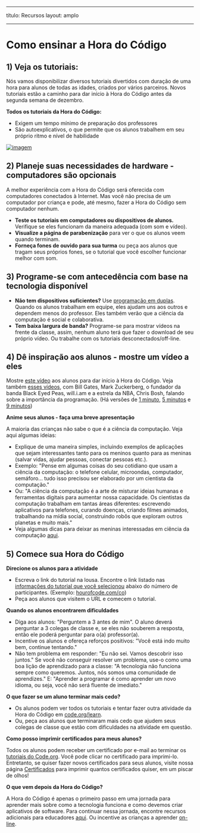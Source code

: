 * * *

título: Recursos layout: amplo

* * *

# Como ensinar a Hora do Código

## 1) Veja os tutoriais:

Nós vamos disponibilizar diversos tutoriais divertidos com duração de uma hora para alunos de todas as idades, criados por vários parceiros. Novos tutoriais estão a caminho para dar início à Hora do Código antes da segunda semana de dezembro.

**Todos os tutoriais da Hora do Código:**

  * Exigem um tempo mínimo de preparação dos professores
  * São autoexplicativos, o que permite que os alunos trabalhem em seu próprio ritmo e nível de habilidade

[![imagem](http://code.org/images/tutorials.png)](http://code.org/learn)

## 2) Planeje suas necessidades de hardware - computadores são opcionais

A melhor experiência com a Hora do Código será oferecida com computadores conectados à Internet. Mas você não precisa de um computador por criança e pode, até mesmo, fazer a Hora do Código sem computador nenhum.

  * **Teste os tutoriais em computadores ou dispositivos de alunos.** Verifique se eles funcionam da maneira adequada (com som e vídeo).
  * **Visualize a página de parabenização** para ver o que os alunos veem quando terminam. 
  * **Forneça fones de ouvido para sua turma** ou peça aos alunos que tragam seus próprios fones, se o tutorial que você escolher funcionar melhor com som.

## 3) Programe-se com antecedência com base na tecnologia disponível

  * **Não tem dispositivos suficientes?** Use [programação em duplas](http://www.ncwit.org/resources/pair-programming-box-power-collaborative-learning). Quando os alunos trabalham em equipe, eles ajudam uns aos outros e dependem menos do professor. Eles também verão que a ciência da computação é social e colaborativa.
  * **Tem baixa largura de banda?** Programe-se para mostrar vídeos na frente da classe, assim, nenhum aluno terá que fazer o download de seu próprio vídeo. Ou trabalhe com os tutoriais desconectados/off-line.

## 4) Dê inspiração aos alunos - mostre um vídeo a eles

Mostre [este vídeo](http://www.youtube.com/watch?v=FC5FbmsH4fw) aos alunos para dar início à Hora do Código. Veja também [esses vídeos](http://youtube.com/codeorg), com Bill Gates, Mark Zuckerberg, o fundador da banda Black Eyed Peas, will.i.am e a estrela da NBA, Chris Bosh, falando sobre a importância da programação. (Há versões de [1 minuto](https://www.youtube.com/watch?v=qYZF6oIZtfc), [5 minutos](https://www.youtube.com/watch?v=nKIu9yen5nc) e [9 minutos](https://www.youtube.com/watch?v=dU1xS07N-FA))

**Anime seus alunos - faça uma breve apresentação**

A maioria das crianças não sabe o que é a ciência da computação. Veja aqui algumas ideias:

  * Explique de uma maneira simples, incluindo exemplos de aplicações que sejam interessantes tanto para os meninos quanto para as meninas (salvar vidas, ajudar pessoas, conectar pessoas etc.).
  * Exemplo: "Pense em algumas coisas do seu cotidiano que usam a ciência da computação: o telefone celular, microondas, computador, semáforo... tudo isso precisou ser elaborado por um cientista da computação."
  * Ou: "A ciência da computação é a arte de misturar ideias humanas e ferramentas digitais para aumentar nossa capacidade. Os cientistas da computação trabalham em tantas áreas diferentes: escrevendo aplicativos para telefones, curando doenças, criando filmes animados, trabalhando na mídia social, construindo robôs que exploram outros planetas e muito mais."
  * Veja algumas dicas para deixar as meninas interessadas em ciência da computação [aqui](/girls). 

## 5) Comece sua Hora do Código

**Direcione os alunos para a atividade**

  * Escreva o link do tutorial na lousa. Encontre o link listado nas [informações do tutorial que você selecionou](http://code.org/learn) abaixo do número de participantes. (Exemplo: [hourofcode.com/co](http://code.org/learn)) 
  * Peça aos alunos que visitem o URL e comecem o tutorial.

**Quando os alunos encontrarem dificuldades**

  * Diga aos alunos: "Perguntem a 3 antes de mim". O aluno deverá perguntar a 3 colegas de classe e, se eles não souberem a resposta, então ele poderá perguntar para o(a) professor(a).
  * Incentive os alunos e ofereça reforços positivos: "Você está indo muito bem, continue tentando."
  * Não tem problema em responder: "Eu não sei. Vamos descobrir isso juntos." Se você não conseguir resolver um problema, use-o como uma boa lição de aprendizado para a classe: "A tecnologia não funciona sempre como queremos. Juntos, nós somos uma comunidade de aprendizes." E: "Aprender a programar é como aprender um novo idioma, ou seja, você não será fluente de imediato."

**O que fazer se um aluno terminar mais cedo?**

  * Os alunos podem ver todos os tutoriais e tentar fazer outra atividade da Hora do Código em [code.org/learn](http://code.org/learn).
  * Ou, peça aos alunos que terminaram mais cedo que ajudem seus colegas de classe que estão com dificuldades na atividade em questão.

**Como posso imprimir certificados para meus alunos?**

Todos os alunos podem receber um certificado por e-mail ao terminar os [tutoriais do Code.org](http://studio.code.org). Você pode clicar no certificado para imprimi-lo. Entretanto, se quiser fazer novos certificados para seus alunos, visite nossa página [Certificados](http://code.org/certificates) para imprimir quantos certificados quiser, em um piscar de olhos!

**O que vem depois da Hora do Código?**

A Hora do Código é apenas o primeiro passo em uma jornada para aprender mais sobre como a tecnologia funciona e como devemos criar aplicativos de software. Para continuar nessa jornada, encontre recursos adicionais para educadores [aqui](http://code.org/educate). Ou incentive as crianças a aprender [on-line](http://code.org/learn/beyond).